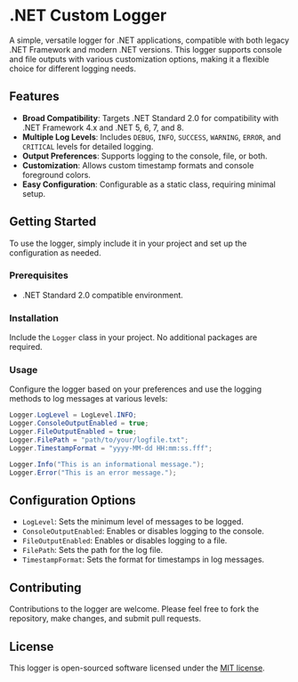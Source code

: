 # .NET Custom Logger

A simple, versatile logger for .NET applications, compatible with both legacy .NET Framework and modern .NET versions. This logger supports console and file outputs with various customization options, making it a flexible choice for different logging needs.

## Features

- **Broad Compatibility**: Targets .NET Standard 2.0 for compatibility with .NET Framework 4.x and .NET 5, 6, 7, and 8.
- **Multiple Log Levels**: Includes `DEBUG`, `INFO`, `SUCCESS`, `WARNING`, `ERROR`, and `CRITICAL` levels for detailed logging.
- **Output Preferences**: Supports logging to the console, file, or both.
- **Customization**: Allows custom timestamp formats and console foreground colors.
- **Easy Configuration**: Configurable as a static class, requiring minimal setup.

## Getting Started

To use the logger, simply include it in your project and set up the configuration as needed.

### Prerequisites

- .NET Standard 2.0 compatible environment.

### Installation

Include the `Logger` class in your project. No additional packages are required.

### Usage

Configure the logger based on your preferences and use the logging methods to log messages at various levels:

```csharp
Logger.LogLevel = LogLevel.INFO;
Logger.ConsoleOutputEnabled = true;
Logger.FileOutputEnabled = true;
Logger.FilePath = "path/to/your/logfile.txt";
Logger.TimestampFormat = "yyyy-MM-dd HH:mm:ss.fff";

Logger.Info("This is an informational message.");
Logger.Error("This is an error message.");
```

## Configuration Options

- `LogLevel`: Sets the minimum level of messages to be logged.
- `ConsoleOutputEnabled`: Enables or disables logging to the console.
- `FileOutputEnabled`: Enables or disables logging to a file.
- `FilePath`: Sets the path for the log file.
- `TimestampFormat`: Sets the format for timestamps in log messages.

## Contributing

Contributions to the logger are welcome. Please feel free to fork the repository, make changes, and submit pull requests.

## License

This logger is open-sourced software licensed under the [MIT license](https://opensource.org/licenses/MIT).

